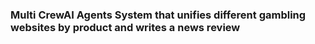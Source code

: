 ### Multi CrewAI Agents System that unifies different gambling websites by product and writes a news review
